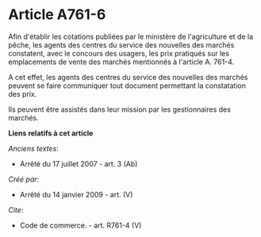 # Article A761-6

Afin d'établir les cotations publiées par le ministère de l'agriculture et de la pêche, les agents des centres du service des
nouvelles des marchés constatent, avec le concours des usagers, les prix pratiqués sur les emplacements de vente des marchés
mentionnés à l'article A. 761-4.

A cet effet, les agents des centres du service des nouvelles des marchés peuvent se faire communiquer tout document
permettant la constatation des prix. 

Ils peuvent être assistés dans leur mission par les gestionnaires des marchés.

**Liens relatifs à cet article**

_Anciens textes_:

  - Arrêté du 17 juillet 2007 - art. 3 (Ab)

_Créé par_:

  - Arrêté du 14 janvier 2009 - art. (V)

_Cite_:

  - Code de commerce. - art. R761-4 (V)
